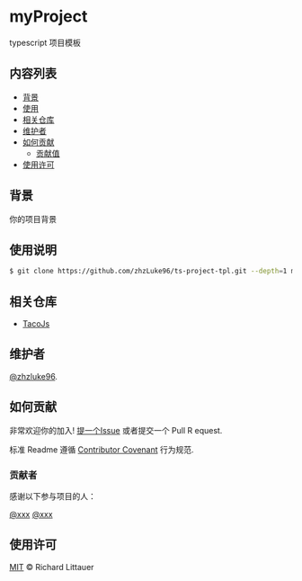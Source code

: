 # myProject
typescript 项目模板

## 内容列表

- [背景](#背景)
- [使用](#使用)
- [相关仓库](#相关仓库)
- [维护者](#维护者)
- [如何贡献](#如何贡献)
  - [贡献值](#贡献者)
- [使用许可](#使用许可)

## 背景
你的项目背景

## 使用说明

```sh
$ git clone https://github.com/zhzLuke96/ts-project-tpl.git --depth=1 myProject
```

## 相关仓库

- [TacoJs](https://github.com/zhzLuke96/TacoJs)

## 维护者

[@zhzluke96](https://github.com/zhzluke96).

## 如何贡献

非常欢迎你的加入! [提一个Issue](https://github.com/zhzLuke96/ts-project-tpl/issues/new) 或者提交一个 Pull R equest.


标准 Readme 遵循 [Contributor Covenant](http://contributor-covenant.org/version/1/3/0/) 行为规范.

### 贡献者

感谢以下参与项目的人：

[@xxx](#) [@xxx]()


## 使用许可

[MIT](LICENSE) © Richard Littauer